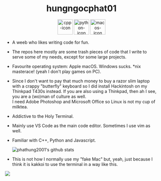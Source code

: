 <div align="center"><h1> hungngocphat01 </h1></div>

<div align="center"><span>
<img height="50" alt="cpp-icon" src="https://user-images.githubusercontent.com/42747200/46140125-da084900-c26d-11e8-8ea7-c45ae6306309.png"/>
<img height="50" alt="python-icon" src="https://cdn3.iconfinder.com/data/icons/logos-and-brands-adobe/512/267_Python-512.png"/>
<img height="50" alt="macos-icon" src="https://www.macbed.com/wp-content/uploads/2017/06/82031.png"/></span></div>

- A weeb who likes writing code for fun.
- The repos here mostly are some trash pieces of code that I write to serve some of my needs, except for some large projects.

- Favourite operating system: Apple macOS. Windows sucks. *nix masterace! (yeah I don't play games on PC).
- Since I don't want to pay that much money to buy a razor slim laptop with a crappy "butterfly" keyboard so I did install Hackintosh on my Thinkpad T430s instead. If you are also using a Thinkpad, then ah I see, you are a (wo)man of culture as well.
<br>I need Adobe Photoshop and Microsoft Office so Linux is not my cup of milktea.
- Addictive to the Holy Terminal.
- Mainly use VS Code as the main code editor. Sometimes I use vim as well.
- Familiar with C++, Python and Javascript.

  ![phathung2001's github stats](https://github-readme-stats.vercel.app/api?username=phathung2001)

- This is not how I normally use my "fake Mac" but, yeah, just because I think it is kakkoi to use the terminal in a way like this.
<img src = "https://raw.githubusercontent.com/phathung2001/phathung2001/master/terminal.png"/>

